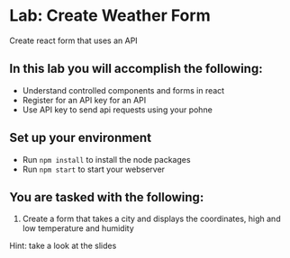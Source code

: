 # Lab: Create Weather Form
Create react form that uses an API

## In this lab you will accomplish the following:
 - Understand controlled components and forms in react
 - Register for an API key for an API
 - Use API key to send api requests using your pohne

## Set up your environment
 - Run `npm install` to install the node packages
 - Run `npm start` to start your webserver

## You are tasked with the following:
1. Create a form that takes a city and displays the coordinates, high and low temperature and humidity

Hint: take a look at the slides
